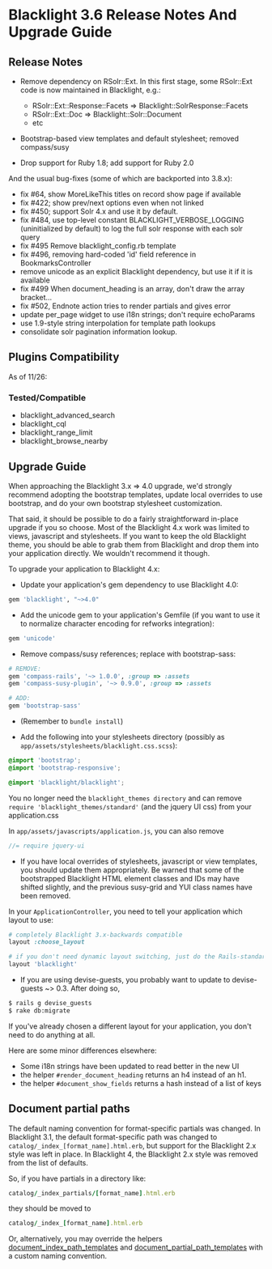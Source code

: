 # Blacklight 3.6 Release Notes And Upgrade Guide

## Release Notes

- Remove dependency on RSolr::Ext. In this first stage, some RSolr::Ext code is now maintained in Blacklight, e.g.:
     - RSolr::Ext::Response::Facets => Blacklight::SolrResponse::Facets
     - RSolr::Ext::Doc => Blacklight::Solr::Document
     - etc

- Bootstrap-based view templates and default stylesheet; removed compass/susy 
- Drop support for Ruby 1.8; add support for Ruby 2.0 

And the usual bug-fixes (some of which are backported into 3.8.x):

- fix #64, show MoreLikeThis titles on record show page if available
- fix #422; show prev/next options even when not linked
- fix #450; support Solr 4.x and use it by default.
- fix #484, use top-level constant BLACKLIGHT_VERBOSE_LOGGING (uninitialized by default) to log the full solr response with each solr query
- fix #495 Remove blacklight_config.rb template
- fix #496, removing hard-coded 'id' field reference in BookmarksController
- remove unicode as an explicit Blacklight dependency, but use it if it is available
- fix #499 When document_heading is an array, don't draw the array bracket…
- fix #502, Endnote action tries to render partials and gives error
- update per_page widget to use i18n strings; don't require echoParams
- use 1.9-style string interpolation for template path lookups
- consolidate solr pagination information lookup.

## Plugins Compatibility

As of 11/26:

### Tested/Compatible

* blacklight_advanced_search
* blacklight_cql
* blacklight_range_limit
* blacklight_browse_nearby




## Upgrade Guide

When approaching the Blacklight 3.x => 4.0 upgrade, we'd strongly recommend adopting the bootstrap templates, update local overrides to use bootstrap, and do your own bootstrap stylesheet customization. 

That said, it should be possible to do a fairly straightforward in-place upgrade if you so choose. Most of the Blacklight 4.x work was limited to views, javascript and stylesheets. If you want to keep the old Blacklight theme, you should be able to grab them from Blacklight and drop them into your application directly. We wouldn't recommend it though.

To upgrade your application to Blacklight 4.x:

- Update your application's gem dependency to use Blacklight 4.0:

```ruby
gem 'blacklight', "~>4.0"
```

- Add the unicode gem to your application's Gemfile (if you want to use it to normalize character encoding for refworks integration):

```ruby
gem 'unicode'
```

- Remove compass/susy references; replace with bootstrap-sass:

```ruby
# REMOVE:
gem 'compass-rails', '~> 1.0.0', :group => :assets
gem 'compass-susy-plugin', '~> 0.9.0', :group => :assets

# ADD:
gem 'bootstrap-sass'
```

- (Remember to ```bundle install```)

- Add the following into your stylesheets directory (possibly as ```app/assets/stylesheets/blacklight.css.scss```):

```scss
@import 'bootstrap';
@import 'bootstrap-responsive';

@import 'blacklight/blacklight';
```

You no longer need the ```blacklight_themes directory``` and can remove ```require 'blacklight_themes/standard'``` (and the jquery UI css) from your application.css

In ```app/assets/javascripts/application.js```, you can also remove

```javascript
//= require jquery-ui
```

- If you have local overrides of stylesheets, javascript or view templates, you should update them appropriately. Be warned that some of the bootstrapped Blacklight HTML element classes and IDs may have shifted slightly, and the previous susy-grid and YUI class names have been removed.

In your `ApplicationController`, you need to tell your application which layout to use:

```ruby
# completely Blacklight 3.x-backwards compatible
layout :choose_layout

# if you don't need dynamic layout switching, just do the Rails-standard:
layout 'blacklight'
```

- If you are using devise-guests, you probably want to update to devise-guests ~> 0.3. After doing so,

```bash
$ rails g devise_guests
$ rake db:migrate
```

If you've already chosen a different layout for your application, you don't need to do anything at all.

Here are some minor differences elsewhere:

 - Some i18n strings have been updated to read better in the new UI
 - the helper `#render_document_heading` returns an h4 instead of an h1.
 - the helper `#document_show_fields` returns a hash instead of a list of keys

## Document partial paths

The default naming convention for format-specific partials was changed. In Blacklight 3.1, the default format-specific path was changed to `catalog/_index_[format_name].html.erb`, but support for the Blacklight 2.x style was left in place. In Blacklight 4, the Blacklight 2.x style was removed from the list of defaults.

So, if you have partials in a directory like:

```ruby
catalog/_index_partials/[format_name].html.erb
```

they should be moved to

```ruby
catalog/_index_[format_name].html.erb
```

Or, alternatively, you may override the helpers [document_index_path_templates](https://github.com/projectblacklight/blacklight/blob/master/app/helpers/blacklight/blacklight_helper_behavior.rb#L382) and [document_partial_path_templates](https://github.com/projectblacklight/blacklight/blob/master/app/helpers/blacklight/blacklight_helper_behavior.rb#L423) with a custom naming convention.
